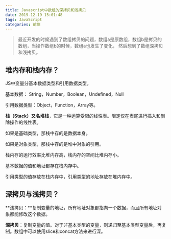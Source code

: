 ```yaml
---
title: Javascript中数组的深拷贝和浅拷贝
date: 2019-12-19 15:01:48
tags: JavaScript
categories: 前端
---
```


> 最近开发的时候遇到了数组拷贝的问题，数组a是原数组，数组b是拷贝的数组，当操作数组b的时候，数组a也发生了变化， 然后想到了数组深拷贝和浅拷贝。

## 堆内存和栈内存？

JS中变量分基本数据类型和引用数据类型。

基本数据： String，Number，Boolean，Undefined，Null

引用数据类型：Object，Function，Array等。

**栈（Stack）又名堆栈**，它是一种运算受限的线性表。限定仅在表尾进行插入和删除操作的线性表。

如果是基础类型，那栈中存的是数据本身。

如果是对象类型，那栈中存的是堆中对象的引用。

栈内存的运行效率比堆内存高，栈内存的空间比堆内存小。

基本数据的值和地址都存在栈内存中。

引用类型的值存放在栈内存中，引用类型的地址存放在堆内存中。

## **深拷贝与浅拷贝**？

**浅拷贝：**复制变量的地址，所有地址对象都指向一个数据，而且所有地址对象都能修改这个数据。

**深拷贝**：复制变量的值。对于非基本类型的变量，则递归至基本类型变量后，再复制。数组中可以使用slice和concat方法来进行深。

